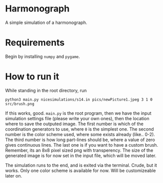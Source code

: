 # Harmonograph
A simple simulation of a harmonograph.

# Requirements
Begin by installing `numpy` and `pygame`.

# How to run it
While standing in the root directory, run

`python3 main.py nicesimulations/s14.in pics/newPicture1.jpeg 3 1 0 src/brush.png`

If this works, good.
`main.py` is the root program, then we have the input simulation settings file (please write your own ones), then the location where to save the outputed image. The first number is which of the coordination generators to use, where `0` is the simplest one. The second number is the color scheme used, where some exists already (like.. 0-2). The third number is how long part-lines should be, where a value of zero gives continuous lines. The last one is if you want to have a custom brush. Remember, its an 8x8 pixel sized png with transperency. The size of the generated image is for now set in the input file, which will be moved later.

The simulation runs to the end, and is exited via the terminal. Crude, but it works.
Only one color scheme is available for now. Will be customizeable later on.